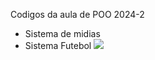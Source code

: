 Codigos da aula de POO 2024-2

- Sistema de midias
- Sistema Futebol
![](https://encrypted-tbn0.gstatic.com/images?q=tbn:ANd9GcTGjaV6nAOLnL5z5D_L2X1Z4fnc9RC3HQ5Yew&s)